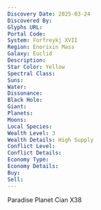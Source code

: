 ```yaml
---
Discovery Date: 2025-03-24
Discovered By:
Glyphs URL:
Portal Code:
System: Forfreykj XVII
Region: Enorixin Mass
Galaxy: Euclid
Description:
Star Color: Yellow
Spectral Class:
Suns:
Water:
Dissonance:
Black Hole:
Giant:
Planets:
Moons:
Local Species:
Wealth Level: 3
Wealth Details: High Supply
Conflict Level:
Conflict Details:
Economy Type:
Economy Details:
Buy:
Sell:
---
```

Paradise Planet Cian X38